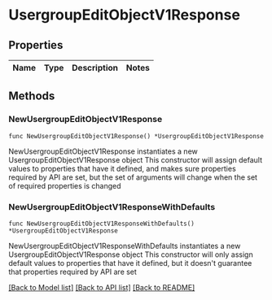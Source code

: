 # UsergroupEditObjectV1Response

## Properties

Name | Type | Description | Notes
------------ | ------------- | ------------- | -------------

## Methods

### NewUsergroupEditObjectV1Response

`func NewUsergroupEditObjectV1Response() *UsergroupEditObjectV1Response`

NewUsergroupEditObjectV1Response instantiates a new UsergroupEditObjectV1Response object
This constructor will assign default values to properties that have it defined,
and makes sure properties required by API are set, but the set of arguments
will change when the set of required properties is changed

### NewUsergroupEditObjectV1ResponseWithDefaults

`func NewUsergroupEditObjectV1ResponseWithDefaults() *UsergroupEditObjectV1Response`

NewUsergroupEditObjectV1ResponseWithDefaults instantiates a new UsergroupEditObjectV1Response object
This constructor will only assign default values to properties that have it defined,
but it doesn't guarantee that properties required by API are set


[[Back to Model list]](../README.md#documentation-for-models) [[Back to API list]](../README.md#documentation-for-api-endpoints) [[Back to README]](../README.md)



